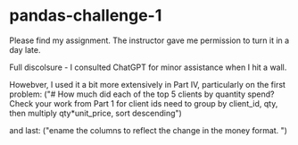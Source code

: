 # pandas-challenge-1

Please find my assignment. The instructor gave me permission to turn it in a day late.

Full discolsure - I consulted ChatGPT for minor assistance when I hit a wall.

Howebver, I used it a bit more extensively in Part IV, particularly on the first problem:
("# How much did each of the top 5 clients by quantity spend? Check your work from Part 1 for client ids
need to group by client_id, qty, then multiply qty*unit_price, sort descending")

and last:
("ename the columns to reflect the change in the money format. ")
